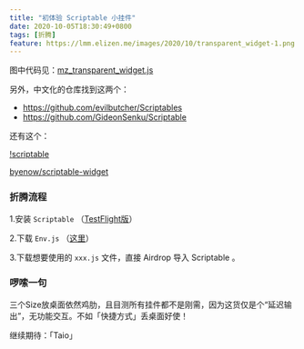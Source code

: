 ```yaml
---
title: "初体验 Scriptable 小挂件"
date: 2020-10-05T18:30:49+0800
tags: [折腾]
feature: https://lmm.elizen.me/images/2020/10/transparent_widget-1.png
---
```


图中代码见：[mz_transparent_widget.js](https://github.com/lmm214/Transparent-Scriptable-Widget/blob/master/mz_transparent_widget.js)

另外，中文化的仓库找到这两个：

- <https://github.com/evilbutcher/Scriptables>
- <https://github.com/GideonSenku/Scriptable>

<!--more-->

还有这个：

[!scriptable](https://lmm.elizen.me/images/2020/10/scriptable.jpg)

[byenow/scriptable-widget](https://github.com/byenow/scriptable-widget/blob/master/index.js)

### 折腾流程

1.安装 `Scriptable` （[TestFlight版](https://testflight.apple.com/join/uN1vTqxk)）

2.下载 `Env.js` （[这里](https://github.com/evilbutcher/Scriptables/blob/master/Env.js)）

3.下载想要使用的 `xxx.js` 文件，直接 Airdrop 导入 Scriptable 。

### 啰嗦一句

三个Size放桌面依然鸡肋，且目测所有挂件都不是刚需，因为这货仅是个“延迟输出”，无功能交互。不如「快捷方式」丢桌面好使！

继续期待：「Taio」